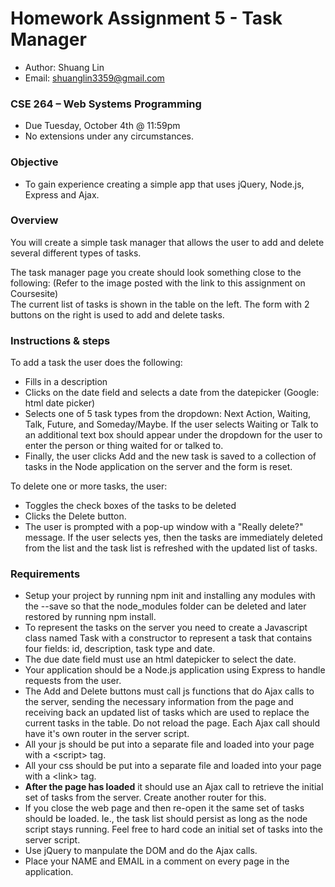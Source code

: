 # Homework Assignment 5 - Task Manager

- Author: Shuang Lin
- Email: shuanglin3359@gmail.com

### CSE 264 – Web Systems Programming

- Due Tuesday, October 4th @ 11:59pm
- No extensions under any circumstances.

### Objective

- To gain experience creating a simple app that uses jQuery, Node.js, Express and Ajax.

### Overview

You will create a simple task manager that allows the user to add and delete several different types of tasks.

The task manager page you create should look something close to the following:
(Refer to the image posted with the link to this assignment on Coursesite)  
The current list of tasks is shown in the table on the left. The form with 2 buttons on the right is used to add and delete tasks.

### Instructions & steps

To add a task the user does the following:

- Fills in a description
- Clicks on the date field and selects a date from the datepicker (Google: html date picker)
- Selects one of 5 task types from the dropdown: Next Action, Waiting, Talk, Future, and Someday/Maybe. If the user selects Waiting or Talk to an additional text box should appear under the dropdown for the user to enter the person or thing waited for or talked to.
- Finally, the user clicks Add and the new task is saved to a collection of tasks in the Node application on the server and the form is reset.

To delete one or more tasks, the user:

- Toggles the check boxes of the tasks to be deleted
- Clicks the Delete button.
- The user is prompted with a pop-up window with a "Really delete?" message. If the user selects yes, then the tasks are immediately deleted from the list and the task list is refreshed with the updated list of tasks.

### Requirements

- Setup your project by running npm init and installing any modules with the --save so that the node_modules folder can be deleted and later restored by running npm install.
- To represent the tasks on the server you need to create a Javascript class named Task with a constructor to represent a task that contains four fields: id, description, task type and date.
- The due date field must use an html datepicker to select the date.
- Your application should be a Node.js application using Express to handle requests from the user.
- The Add and Delete buttons must call js functions that do Ajax calls to the server, sending the necessary information from the page and receiving back an updated list of tasks which are used to replace the current tasks in the table. Do not reload the page. Each Ajax call should have it's own router in the server script.
- All your js should be put into a separate file and loaded into your page with a &lt;script&gt; tag.
- All your css should be put into a separate file and loaded into your page with a &lt;link&gt; tag.
- **After the page has loaded** it should use an Ajax call to retrieve the initial set of tasks from the server. Create another router for this.
- If you close the web page and then re-open it the same set of tasks should be loaded. Ie., the task list should persist as long as the node script stays running. Feel free to hard code an initial set of tasks into the server script.
- Use jQuery to manpulate the DOM and do the Ajax calls.
- Place your NAME and EMAIL in a comment on every page in the application.
